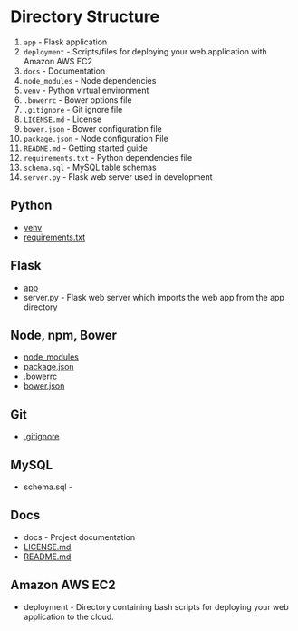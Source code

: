 # Directory Structure
1. `app` - Flask application
2. `deployment` - Scripts/files for deploying your web application with Amazon AWS EC2
3. `docs` - Documentation
4. `node_modules` - Node dependencies
5. `venv` - Python virtual environment
6. `.bowerrc` - Bower options file
7. `.gitignore` - Git ignore file
8. `LICENSE.md` - License
9. `bower.json` - Bower configuration file
10. `package.json` - Node configuration File
11. `README.md` - Getting started guide
12. `requirements.txt` - Python dependencies file
13. `schema.sql` - MySQL table schemas
14. `server.py` - Flask web server used in development

## Python
* [venv](http://docs.python-guide.org/en/latest/dev/virtualenvs/)
* [requirements.txt](https://pip.pypa.io/en/1.1/requirements.html)

## Flask
* [app](http://flask.pocoo.org/docs/patterns/packages/)
* server.py - Flask web server which imports the web app from the app directory

## Node, npm, Bower
* [node_modules](https://www.npmjs.org/doc/files/npm-folders.html)
* [package.json](http://docs.nodejitsu.com/articles/getting-started/npm/what-is-the-file-package-json)
* [.bowerrc](https://github.com/bower/bower#custom-install-directory)
* [bower.json](https://github.com/bower/bower#defining-a-package)

## Git
* [.gitignore](https://help.github.com/articles/ignoring-files)

## MySQL
* schema.sql -

## Docs
* docs - Project documentation
* [LICENSE.md](http://en.wikipedia.org/wiki/MIT_License)
* [README.md](https://github.com/stormpython/insightfl/blob/master/README.md)

## Amazon AWS EC2
* deployment - Directory containing bash scripts for deploying your web application to the cloud.
